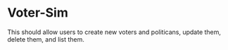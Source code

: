 # Voter-Sim
This should allow users to create new voters and politicans, update them, delete them, and list them.
